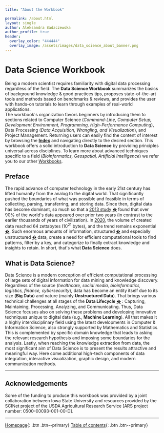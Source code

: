 ```yaml
---
title: "About the Workbook"

permalink: /about.html
layout: single
author: Aleksandra Badaczewska
author_profile: true
header:
  overlay_color: "444444"
  overlay_image: /assets/images/data_science_about_banner.png
---
```



# Data Science Workbook

Being a modern scientist requires familiarity with digital data processing regardless of the field. The **Data Science Workbook** summarizes the basics of background knowledge & good practices tips, proposes state-of-the-art tools and methods based on benchmarks & reviews, and provides the user with hands-on tutorials to learn through examples of real-world applications. <br>The workbook's organization favors beginners by introducing them to sections related to Computer Science (*Command-Line, Computer Setup, Development Environment, Programming, High-Performance Computing*), Data Processing (*Data Acquisition, Wrangling, and Visualization*), and Project Management. Returning users can easily find the content of interest by browsing the **[Index](list.md)** and navigating directly to the desired section. This workbook offers a solid introduction to **Data Science** by providing principles universal across disciplines. To learn more about advanced techniques specific to a field (*Bioinformatics, Geospatial, Artificial Intelligence*) we refer you to our other [Workbooks](https://101workbook.org).


## Preface

The rapid advance of computer technology in the early 21st century has lifted humanity from the analog to the digital world. That significantly pushed the boundaries of what was possible and feasible in terms of collecting, parsing, transferring, and storing data. Since then, digital data has become dominant, so much so that a [2013 study](https://www.sciencedaily.com/releases/2013/05/130522085217.htm) [�](a "ScienceDaily: Big Data, for better or worse: 90% of world's data generated over last two years. May 22, 2013") found that over 90% of the world's data appeared over prior two years (in contrast to the earlier thousands of years of civilization). In [2020](https://now.northropgrumman.com/zipping-past-the-zettabyte-era-whats-next-for-the-internet/), the volume of created data reached 64 zettabytes (10<sup>21</sup> bytes), and the trend remains exponential [�](a "https://www.statista.com/statistics/871513/worldwide-data-created/ : Volume of data created, captured, copied, and consumed worldwide from 2010 to 2025. March 18, 2022"). Such enormous amounts of information, structured [�](a "Structured Data is highly-organized, has a standardized format, well-defined structure, follows a persistent order, and is easily accessed by humans and programs.") and especially unstructured [�](a "Unstructured Data has no predefined format or organization, making it much more difficult to process using conventional data tools and methods. Most of data is unstructured.") data, create a need for efficient computational tools to find patterns, filter by a key, and categorize to finally extract knowledge and insights to retain. In short, that's what **Data Science** does.


## What is Data Science?

Data Science is a modern conception of efficient computational processing of large sets of digital information for data mining and knowledge discovery. Regardless of the source (*healthcare, social media, bioinformatics, logistics, finance, cybersecurity*), data has become an entity itself due to its size (**Big Data**) and nature (mainly **Unstructured Data**). That brings various technical challenges at all stages of the **Data Lifecycle** [�](a "Classification according to Berkely School of Information. https://ischoolonline.berkeley.edu/data-science/what-is-data-science-2/") : Capturing, Maintaining, Processing, Analyzing, and Communicating. Thus, Data Science focuses also on solving these problems and developing innovative techniques unique to digital data (e.g., **Machine Learning**). All that makes it a highly interdisciplinary field using the latest developments in Computer & Information  Science, also strongly supported by Mathematics and Statistics. This is complemented by specific domain knowledge that leads to asking the relevant research hypothesis and imposing some boundaries for the analysis. Lastly, when reaching the knowledge extraction from data, the most significant aim of Data Science is to present the results attractive and meaningful way. Here come additional high-tech components of data integration, interactive visualization, graphic design, and modern communication methods.




----

## Acknowledgements

Some of the funding to produce this workbook was provided by a joint collaboration between Iowa State University and resources provided by the SCINet project of the USDA Agricultural Research Service [ARS project number: 0500-00093-001-00-D].


---

[Homepage](../index.md){: .btn  .btn--primary}
[Table of contents](list.md){: .btn  .btn--primary}
